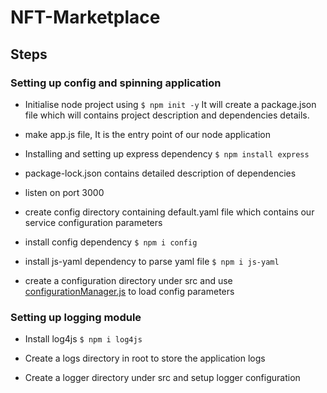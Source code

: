 # NFT-Marketplace

## Steps

### Setting up config and spinning application

- Initialise node project using 
 `$ npm init -y` 
It will create a package.json file which will contains project description and dependencies details.

- make app.js file, It is the entry point of our node application

- Installing and setting up express dependency
 `$ npm install express` 

- package-lock.json contains detailed description of dependencies

- listen on port 3000

- create config directory containing default.yaml file which contains our service configuration parameters

- install config dependency
 `$ npm i config`

- install js-yaml dependency to parse yaml file
 `$ npm i js-yaml`

- create a configuration directory under src and use [configurationManager.js](./src/configuration/configurationManager.js) to load config parameters 

### Setting up logging module

- Install log4js `$ npm i log4js`

- Create a logs directory in root to store the application logs

- Create a logger directory under src and setup logger configuration